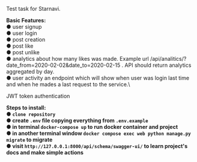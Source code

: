 Test task for Starnavi.

<b>Basic Features:</b> \
● user signup \
● user login \
● post creation \
● post like \
● post unlike \
● analytics about how many likes was made. Example url
/api/analitics/?date_from=2020-02-02&date_to=2020-02-15 . API should return analytics
aggregated by day.\
● user activity an endpoint which will show when user was login last time and when he
mades a last request to the service.\


JWT token authentication


<b>Steps to install:<b>\
● `clone repository`\
● create `.env` file copying everything from `.env.example`\
● in terminal `docker-compose up` to run docker container and project \
● in another terminal window `docker compose exec web python manage.py migrate` to migrate \
● visit `http://127.0.0.1:8000/api/schema/swagger-ui/` to learn project's docs and make simple actions
 

